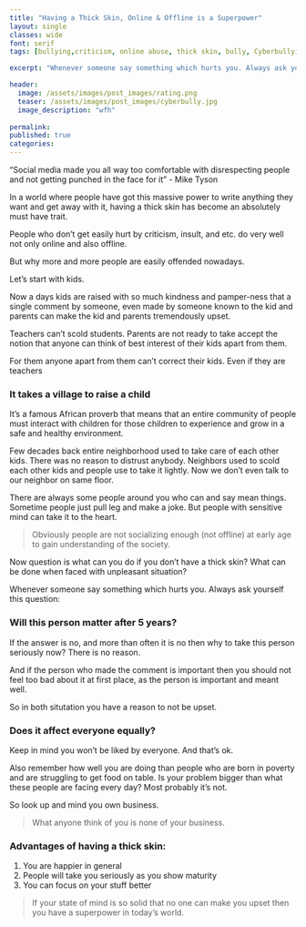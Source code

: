 ```yaml
---
title: "Having a Thick Skin, Online & Offline is a Superpower"
layout: single
classes: wide
font: serif
tags: [bullying,criticism, online abuse, thick skin, bully, Cyberbullying]

excerpt: "Whenever someone say something which hurts you. Always ask yourself this question"

header:
  image: /assets/images/post_images/rating.png
  teaser: /assets/images/post_images/cyberbully.jpg
  image_description: "wfh"
  
permalink:
published: true
categories: 
---
```




“Social media made you all way too comfortable with disrespecting people and not getting punched in the face for it” - Mike Tyson

In a world where people have got this massive power to write anything they want and get away with it, having a thick skin has become an absolutely must have trait.
 
People who don’t get easily hurt by criticism, insult, and etc. do very well not only online and also offline.

But why more and more people are easily offended nowadays.

Let’s start with kids.

Now a days kids are raised with so much kindness and pamper-ness that a single comment by someone, even made by someone known to the kid and parents can make the kid and parents tremendously upset. 

Teachers can’t scold students. Parents are not ready to take accept the notion that anyone can think of best interest of their kids apart from them.

For them anyone apart from them can’t correct their kids. Even if they are teachers

### It takes a village to raise a child ###

It’s a famous African proverb that means that an entire community of people must interact with children for those children to experience and grow in a safe and healthy environment.

Few decades back entire neighborhood used to take care of each other kids. There was no reason to distrust anybody. Neighbors used to scold each other kids and people use to take it lightly. Now we don’t even talk to our neighbor on same floor.

There are always some people around you who can and say mean things. Sometime people just pull leg and make a joke. But people with sensitive mind can take it to the heart. 

>Obviously people are not socializing enough (not offline) at early age to gain understanding of the society.

Now question is what can you do if you don’t have a thick skin? What can be done when faced with unpleasant situation?

Whenever someone say something which hurts you. Always ask yourself this question:

### Will this person matter after 5 years? ###

If the answer is no, and more than often it is no then why to take this person seriously now? There is no reason.

And if the person who made the comment is important then you should not feel too bad about it at first place, as the person is important and meant well.

So in both situtation you have a reason to not be upset.

### Does it affect everyone equally? ###

Keep in mind you won’t be liked by everyone. And that’s ok. 

Also remember how well you are doing than people who are born in poverty and are struggling to get food on table. Is your problem bigger than what these people are facing every day? Most probably it’s not.

So look up and mind you own business.

>What anyone think of you is none of your business.

### Advantages of having a thick skin: ###

1.	You are happier in general
2.	People will take you seriously as you show maturity
3.	You can focus on your stuff better


>If your state of mind is so solid that no one can make you upset then you have a superpower in today’s world.


